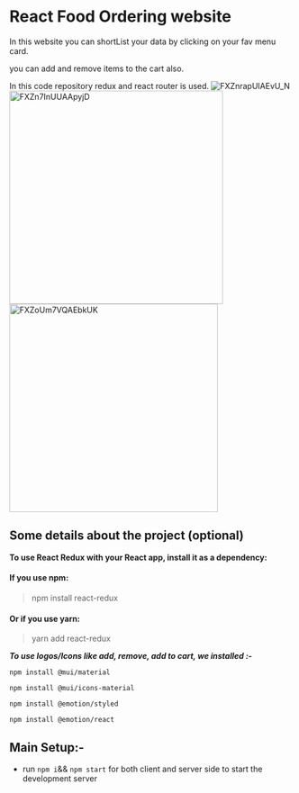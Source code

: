 # React Food Ordering website
In this website you can shortList your data by clicking on your fav menu card.

you can add  and remove items to the cart also.

In this code repository redux and react router is used.
![FXZnrapUIAEvU_N](https://github.com/user-attachments/assets/7f26c56e-44c4-465c-8344-6b77e1843ce0)
<img width="379" alt="FXZn7InUUAApyjD" src="https://github.com/user-attachments/assets/9aa2bf1c-3d03-4bd4-b71c-904ab3ce84dc">
<img width="370" alt="FXZoUm7VQAEbkUK" src="https://github.com/user-attachments/assets/c4970562-78ac-4fe0-ac46-9eed1b248eab">

## Some details about the project (optional)

**To use React Redux with your React app, install it as a dependency:**

#### If you use npm: 
> npm install react-redux 

#### Or if you use yarn: 
> yarn add react-redux 

***To use logos/Icons like add, remove, add to cart, we installed :-***

```npm install @mui/material```

```npm install @mui/icons-material```

```npm install @emotion/styled```

```npm install @emotion/react```


## Main Setup:- 

- run ``` npm i ```&& ```npm start``` for both client and server side to start the development server


